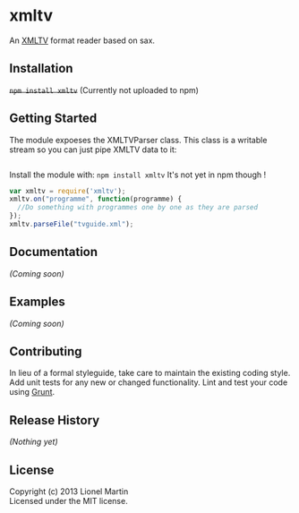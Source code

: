 # xmltv

An [XMLTV](http://wiki.xmltv.org/index.php/Main_Page) format reader based on sax.

## Installation

~~`npm install xmltv`~~ (Currently not uploaded to npm)

## Getting Started
The module expoeses the XMLTVParser class. This class is a writable stream so
you can just pipe XMLTV data to it:

```javascript

```


Install the module with: `npm install xmltv` It's not yet in npm though !

```javascript
var xmltv = require('xmltv');
xmltv.on("programme", function(programme) {
  //Do something with programmes one by one as they are parsed
});
xmltv.parseFile("tvguide.xml");
```

## Documentation
_(Coming soon)_

## Examples
_(Coming soon)_

## Contributing
In lieu of a formal styleguide, take care to maintain the existing coding style. Add unit tests for any new or changed functionality. Lint and test your code using [Grunt](http://gruntjs.com/).

## Release History
_(Nothing yet)_

## License
Copyright (c) 2013 Lionel Martin  
Licensed under the MIT license.
